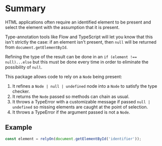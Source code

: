 # Summary

HTML applications often require an identified element to be present and select
the element with the assumption that it is present.

Type-annotation tools like Flow and TypeScript will let you know that this isn't
strictly the case: if an element isn't present, then `null` will be returned
from `document.getElementById`.

Refining the type of the result can be done in an `if (element !== null)...else`
but this must be done every time in order to eliminate the possibility of
`null`.

This package allows code to rely on a `Node` being present:
1. It refines a `Node | null | undefined` node into a `Node` to satisfy the type
checker.
2. It returns the `Node` passed so methods can chain as usual.
3. It throws a TypeError with a customizable message if passed
`null | undefined` so missing elements are caught at the point of selection.
4. It throws a TypeError if the argument passed is not a `Node`.

## Example
```javascript
const element = relyOn(document.getElementById('identifier'));
```
